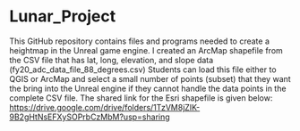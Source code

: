 # Lunar_Project
This GitHub repository contains files and programs needed to create a heightmap in the  Unreal game engine.
I created an ArcMap shapefile from the CSV file that has lat, long, elevation, and slope data (fy20_adc_data_file_88_degrees.csv)
Students can load this file either to QGIS or ArcMap and select a small number of points (subset) that they want the bring into the Unreal engine if they cannot handle the data points in the complete CSV file.
The shared link for the Esri shapefile is given below:
https://drive.google.com/drive/folders/1TzVM8jZIK-9B2gHtNsEFXySOPrbCzMbM?usp=sharing

